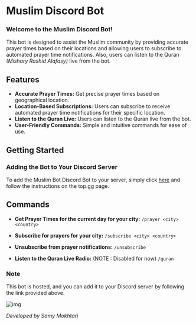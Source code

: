 # Muslim Discord Bot


### Welcome to the Muslim Discord Bot! 
This bot is designed to assist the Muslim community by providing accurate prayer times based on their locations and allowing users to subscribe to automated prayer time notifications.
Also, users can listen to the Quran *(Mishary Rashid Alafasy)* live from the bot.

## Features

- **Accurate Prayer Times:** Get precise prayer times based on geographical location.
- **Location-Based Subscriptions:** Users can subscribe to receive automated prayer time notifications for their specific location.
- **Listen to the Quran Live:** Users can listen to the Quran live from the bot.
- **User-Friendly Commands:** Simple and intuitive commands for ease of use.

## Getting Started

### Adding the Bot to Your Discord Server

To add the Muslim Bot Discord Bot to your server, simply click [here](https://top.gg/bot/1183399354166415481) and follow the instructions on the top.gg page.

## Commands

- **Get Prayer Times for the current day for your city:**
`/prayer <city> <country>`

- **Subscribe for prayers for your city:**
`/subscribe <city> <country>`

- **Unsubscribe from prayer notifications:**
`/unsubscribe`

- **Listen to the Quran Live Radio:** (NOTE : Disabled for now)
`/quran`


### Note

This bot is hosted, and you can add it to your Discord server by following the link provided above.


![img](https://encrypted-tbn0.gstatic.com/images?q=tbn:ANd9GcRjOeUSpkq-u0omjFj91UyKj1AZZ2XpmCSENg&usqp=CAU)

*Developed by Samy Mokhtari*
